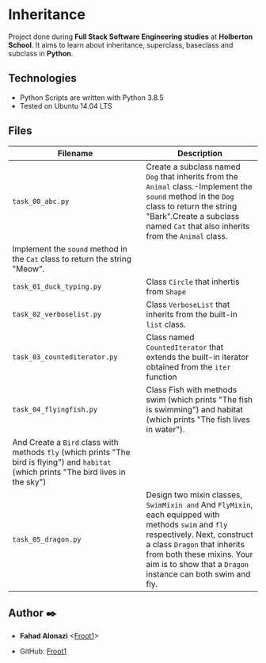 # Inheritance
Project done during **Full Stack Software Engineering studies** at **Holberton School**. It aims to learn about inheritance, superclass, baseclass and subclass in **Python**.

## Technologies
* Python Scripts are written with Python 3.8.5
* Tested on Ubuntu 14.04 LTS

## Files
| Filename | Description |
| -------- | ----------- |
| `task_00_abc.py` |  Create a subclass named `Dog` that inherits from the `Animal` class.-Implement the `sound` method in the `Dog` class to return the string "Bark".Create a subclass named `Cat` that also inherits from the `Animal` class.
Implement the `sound` method in the `Cat` class to return the string "Meow".|
| `task_01_duck_typing.py` | Class `Circle` that inhertis from `Shape` |
| `task_02_verboselist.py` | Class `VerboseList` that inherits from the built-in `list` class. |
| `task_03_countediterator.py` | Class named `CountedIterator` that extends the built-in iterator obtained from the `iter` function |
| `task_04_flyingfish.py` | Class Fish  with methods swim (which prints "The fish is swimming") and habitat (which prints "The fish lives in water").
And Create a `Bird` class with methods `fly` (which prints "The bird is flying") and `habitat` (which prints "The bird lives in the sky") |
| `task_05_dragon.py` | Design two mixin classes, `SwimMixin and` And `FlyMixin`, each equipped with methods `swim` and `fly` respectively. Next, construct a class `Dragon` that inherits from both these mixins. Your aim is to show that a `Dragon` instance can both swim and fly. |

## Author :black_nib:

* __Fahad Alonazi__ <[Froot1](https://github.com/Froot1)>

* GitHub: [Froot1](https://github.com/Froot1)

